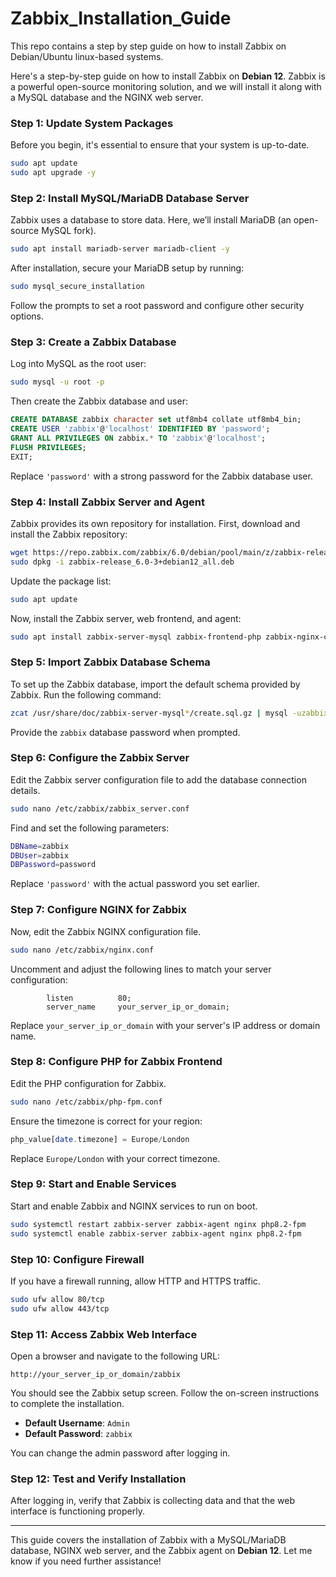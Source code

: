 # Zabbix_Installation_Guide
This repo contains a step by step guide on how to install Zabbix on Debian/Ubuntu linux-based systems.

Here's a step-by-step guide on how to install Zabbix on **Debian 12**. Zabbix is a powerful open-source monitoring solution, and we will install it along with a MySQL database and the NGINX web server.

### **Step 1: Update System Packages**
Before you begin, it's essential to ensure that your system is up-to-date.

```bash
sudo apt update
sudo apt upgrade -y
```

### **Step 2: Install MySQL/MariaDB Database Server**
Zabbix uses a database to store data. Here, we’ll install MariaDB (an open-source MySQL fork).

```bash
sudo apt install mariadb-server mariadb-client -y
```

After installation, secure your MariaDB setup by running:

```bash
sudo mysql_secure_installation
```

Follow the prompts to set a root password and configure other security options.

### **Step 3: Create a Zabbix Database**
Log into MySQL as the root user:

```bash
sudo mysql -u root -p
```

Then create the Zabbix database and user:

```sql
CREATE DATABASE zabbix character set utf8mb4 collate utf8mb4_bin;
CREATE USER 'zabbix'@'localhost' IDENTIFIED BY 'password';
GRANT ALL PRIVILEGES ON zabbix.* TO 'zabbix'@'localhost';
FLUSH PRIVILEGES;
EXIT;
```

Replace `'password'` with a strong password for the Zabbix database user.

### **Step 4: Install Zabbix Server and Agent**
Zabbix provides its own repository for installation. First, download and install the Zabbix repository:

```bash
wget https://repo.zabbix.com/zabbix/6.0/debian/pool/main/z/zabbix-release/zabbix-release_6.0-3%2Bdebian12_all.deb
sudo dpkg -i zabbix-release_6.0-3+debian12_all.deb
```

Update the package list:

```bash
sudo apt update
```

Now, install the Zabbix server, web frontend, and agent:

```bash
sudo apt install zabbix-server-mysql zabbix-frontend-php zabbix-nginx-conf zabbix-agent -y
```

### **Step 5: Import Zabbix Database Schema**
To set up the Zabbix database, import the default schema provided by Zabbix. Run the following command:

```bash
zcat /usr/share/doc/zabbix-server-mysql*/create.sql.gz | mysql -uzabbix -p zabbix
```

Provide the `zabbix` database password when prompted.

### **Step 6: Configure the Zabbix Server**
Edit the Zabbix server configuration file to add the database connection details.

```bash
sudo nano /etc/zabbix/zabbix_server.conf
```

Find and set the following parameters:

```bash
DBName=zabbix
DBUser=zabbix
DBPassword=password
```

Replace `'password'` with the actual password you set earlier.

### **Step 7: Configure NGINX for Zabbix**
Now, edit the Zabbix NGINX configuration file.

```bash
sudo nano /etc/zabbix/nginx.conf
```

Uncomment and adjust the following lines to match your server configuration:

```nginx
        listen          80;
        server_name     your_server_ip_or_domain;
```

Replace `your_server_ip_or_domain` with your server's IP address or domain name.

### **Step 8: Configure PHP for Zabbix Frontend**
Edit the PHP configuration for Zabbix.

```bash
sudo nano /etc/zabbix/php-fpm.conf
```

Ensure the timezone is correct for your region:

```php
php_value[date.timezone] = Europe/London
```

Replace `Europe/London` with your correct timezone.

### **Step 9: Start and Enable Services**
Start and enable Zabbix and NGINX services to run on boot.

```bash
sudo systemctl restart zabbix-server zabbix-agent nginx php8.2-fpm
sudo systemctl enable zabbix-server zabbix-agent nginx php8.2-fpm
```

### **Step 10: Configure Firewall**
If you have a firewall running, allow HTTP and HTTPS traffic.

```bash
sudo ufw allow 80/tcp
sudo ufw allow 443/tcp
```

### **Step 11: Access Zabbix Web Interface**
Open a browser and navigate to the following URL:

```
http://your_server_ip_or_domain/zabbix
```

You should see the Zabbix setup screen. Follow the on-screen instructions to complete the installation.

- **Default Username**: `Admin`
- **Default Password**: `zabbix`

You can change the admin password after logging in.

### **Step 12: Test and Verify Installation**
After logging in, verify that Zabbix is collecting data and that the web interface is functioning properly.

---

This guide covers the installation of Zabbix with a MySQL/MariaDB database, NGINX web server, and the Zabbix agent on **Debian 12**. Let me know if you need further assistance!

